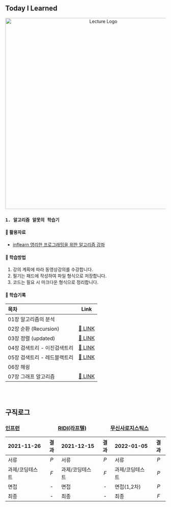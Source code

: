 ## **Today I Learned**
<p align="center">
  <img src="https://cdn.inflearn.com/wp-content/uploads/algorith.png" width="600" alt="Lecture Logo"/>
</p>

### `1. 알고리즘 알못의 학습기`
#### 📑 활용자료
 - [inflearn 영리한 프로그래밍을 위한 알고리즘 강좌](https://inf.run/RfUx)

#### 📖 학습방법
1. 강의 계획에 따라 동영상강의를 수강합니다.
2. 필기는 패드에 작성하여 파일 형식으로 저장합니다.
3. 코드는 필요 시 마크다운 형식으로 정리합니다.

#### 📝 학습기록
| 목차                          |                           Link                             |
| :--------------------------- | :---------------------------------------------------------: |
| 01장 알고리즘의 분석           |                                                             |
| 02장 순환 (Recursion)         |  [:link: LINK](./document/cleverProgramming/Chapter_02.md)  |
| 03장 정렬 (updated)           |  [:link: LINK](./document/cleverOrogramming/Chapter_03.md)  |
| 04장 검색트리 - 이진검색트리    |  [:link: LINK](./document/cleverProgramming/Chapter_04.md)  |
| 05장 검색트리 - 레드블랙트리    |  [:link: LINK](./document/cleverProgramming/Chapter_05.md)  |
| 06장 해슁                     |                                                             |
| 07장 그래프 알고리즘           |  [:link: LINK](./document/cleverProgramming/Chapter_07.md)  |


<br/><br/>
## 구직로그
### **[인프런](./document/inflearnFETest/README.md)**ㅤㅤㅤㅤㅤㅤㅤㅤ**[RIDI(라프텔)]()**ㅤㅤㅤㅤㅤ**[무신사로지스틱스](./document/musinsaFETest/README.md)**
|  2021-11-26     |      결과     |  2021-12-15     |      결과     |  2022-01-05     |      결과     |
| :-------------- | :-----------: | :------------- | :-----------: | :-------------- | :-----------: |
| 서류            |      _P_      | 서류            |      _P_      | 서류            |      _P_      |
| 과제/코딩테스트  |      _F_      | 과제/코딩테스트  |      _F_      | 과제/코딩테스트  |       _P_     |
| 면접            |       -       | 면접            |       -       | 면접(1,2차)     |      _P_      |
| 최종            |       -       | 최종            |       -       | 최종            |      _F_      |
